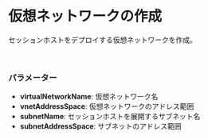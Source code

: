 # 仮想ネットワークの作成

セッションホストをデプロイする仮想ネットワークを作成。

<br />

### パラメーター
- **virtualNetworkName**: 仮想ネットワーク名
- **vnetAddressSpace**: 仮想ネットワークのアドレス範囲
- **subnetName**: セッションホストを展開するサブネット名
- **subnetAddressSpace**: サブネットのアドレス範囲

<br />